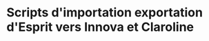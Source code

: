 Scripts d'importation exportation d'Esprit vers Innova et Claroline
===================================================================